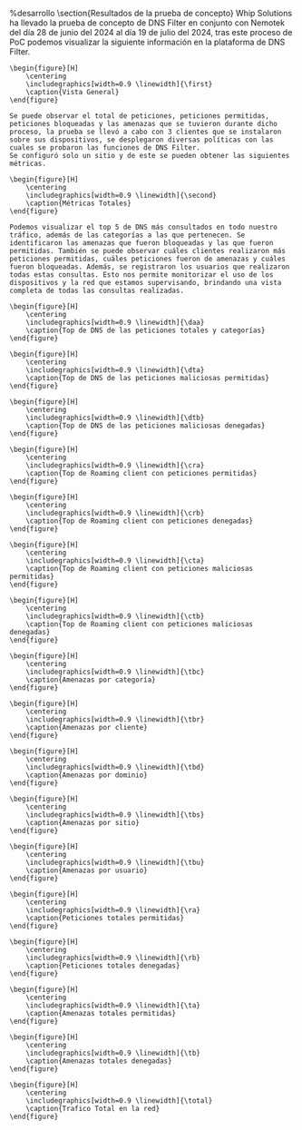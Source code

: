 %desarrollo
    \section{Resultados de la prueba de concepto}
    Whip Solutions ha llevado la prueba de concepto de DNS Filter en conjunto con Nemotek del día 28 de junio del 2024 al día 19 de julio del 2024, tras este proceso de PoC podemos visualizar la siguiente información en la plataforma de DNS Filter.

    \begin{figure}[H] 
        \centering 
        \includegraphics[width=0.9 \linewidth]{\first} 
        \caption{Vista General} 
    \end{figure} 

    Se puede observar el total de peticiones, peticiones permitidas, peticiones bloqueadas y las amenazas que se tuvieron durante dicho proceso, la prueba se llevó a cabo con 3 clientes que se instalaron sobre sus dispositivos, se desplegaron diversas políticas con las cuales se probaron las funciones de DNS Filter.
    Se configuró solo un sitio y de este se pueden obtener las siguientes métricas. 

    \begin{figure}[H] 
        \centering 
        \includegraphics[width=0.9 \linewidth]{\second} 
        \caption{Métricas Totales} 
    \end{figure} 

    Podemos visualizar el top 5 de DNS más consultados en todo nuestro tráfico, además de las categorías a las que pertenecen. Se identificaron las amenazas que fueron bloqueadas y las que fueron permitidas. También se puede observar cuáles clientes realizaron más peticiones permitidas, cuáles peticiones fueron de amenazas y cuáles fueron bloqueadas. Además, se registraron los usuarios que realizaron todas estas consultas. Esto nos permite monitorizar el uso de los dispositivos y la red que estamos supervisando, brindando una vista completa de todas las consultas realizadas.

    \begin{figure}[H] 
        \centering 
        \includegraphics[width=0.9 \linewidth]{\daa} 
        \caption{Top de DNS de las peticiones totales y categorías} 
    \end{figure}

    \begin{figure}[H]
        \centering
        \includegraphics[width=0.9 \linewidth]{\dta}
        \caption{Top de DNS de las peticiones maliciosas permitidas}
    \end{figure}

    \begin{figure}[H]
        \centering
        \includegraphics[width=0.9 \linewidth]{\dtb}
        \caption{Top de DNS de las peticiones maliciosas denegadas}
    \end{figure}

    \begin{figure}[H]
        \centering
        \includegraphics[width=0.9 \linewidth]{\cra}
        \caption{Top de Roaming client con peticiones permitidas}
    \end{figure}

    \begin{figure}[H]
        \centering
        \includegraphics[width=0.9 \linewidth]{\crb}
        \caption{Top de Roaming client con peticiones denegadas}
    \end{figure}

    \begin{figure}[H]
        \centering
        \includegraphics[width=0.9 \linewidth]{\cta}
        \caption{Top de Roaming client con peticiones maliciosas permitidas}
    \end{figure}

    \begin{figure}[H]
        \centering
        \includegraphics[width=0.9 \linewidth]{\ctb}
        \caption{Top de Roaming client con peticiones maliciosas denegadas}
    \end{figure}

    \begin{figure}[H]
        \centering
        \includegraphics[width=0.9 \linewidth]{\tbc}
        \caption{Amenazas por categoría}
    \end{figure}

    \begin{figure}[H]
        \centering
        \includegraphics[width=0.9 \linewidth]{\tbr}
        \caption{Amenazas por cliente}
    \end{figure}   

    \begin{figure}[H]
        \centering
        \includegraphics[width=0.9 \linewidth]{\tbd}
        \caption{Amenazas por dominio}
    \end{figure}    
    
    \begin{figure}[H]
        \centering
        \includegraphics[width=0.9 \linewidth]{\tbs}
        \caption{Amenazas por sitio}
    \end{figure}

    \begin{figure}[H]
        \centering
        \includegraphics[width=0.9 \linewidth]{\tbu}
        \caption{Amenazas por usuario}
    \end{figure}
    
    \begin{figure}[H]
        \centering
        \includegraphics[width=0.9 \linewidth]{\ra}
        \caption{Peticiones totales permitidas}
    \end{figure}
    
    \begin{figure}[H]
        \centering
        \includegraphics[width=0.9 \linewidth]{\rb}
        \caption{Peticiones totales denegadas}
    \end{figure}

    \begin{figure}[H]
        \centering
        \includegraphics[width=0.9 \linewidth]{\ta}
        \caption{Amenazas totales permitidas}
    \end{figure}

    \begin{figure}[H]
        \centering
        \includegraphics[width=0.9 \linewidth]{\tb}
        \caption{Amenazas totales denegadas}
    \end{figure}
    
    \begin{figure}[H]
        \centering
        \includegraphics[width=0.9 \linewidth]{\total}
        \caption{Trafico Total en la red}
    \end{figure} 